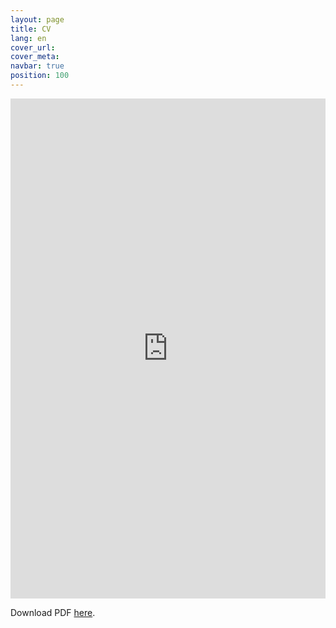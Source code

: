 ```yaml
---
layout: page
title: CV
lang: en
cover_url:
cover_meta: 
navbar: true
position: 100
---
```



<embed src="https://dnaftel.github.io/assets/Naftel_CV_0824.pdf" type="application/pdf" width="100%" height="800px"/>

Download PDF [here](https://dnaftel.github.io/assets/Naftel_CV_0824.pdf).
